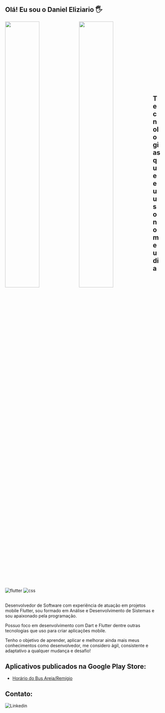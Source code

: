 ## Olá! Eu sou o Daniel Eliziario 🖐️

<img align="left"  width="47%"  src="https://github-readme-stats.vercel.app/api?username=eliziariodm&show_icons=true&theme=dark&count_private=true" />

<img align="left" width="47%" src="https://github-readme-stats.vercel.app/api/top-langs/?username=eliziariodm&layout=compact" />

## <br /><br /><br /><br /><br /><br /><br /><br /><br />Tecnologias que eu uso no meu dia

<div style="display: inline_block">
  <img align="center" alt="flutter" src="https://img.shields.io/badge/Flutter-5BC2F0?style=for-the-badge&logo=flutter&logoColor=white" />
  <img align="center" alt="css" src="https://img.shields.io/badge/Dart-025596?style=for-the-badge&logo=dart&logoColor=white" />
</div><br/>

Desenvolvedor de Software com experiência de atuação em projetos mobile Flutter, sou formado em Análise e Desenvolvimento de Sistemas e sou apaixonado pela programação.

Possuo foco em desenvolvimento com Dart e Flutter dentre outras tecnologias que uso para criar aplicações mobile. 

Tenho o objetivo de aprender, aplicar e melhorar ainda mais meus conhecimentos como desenvolvedor, me considero ágil, consistente e adaptativo a qualquer mudança e desafio!


## Aplicativos publicados na Google Play Store:
- [Horário do Bus Areia/Remígio](https://play.google.com/store/apps/details?id=br.com.eliziario.schedule_bus_pb)<br/>


## Contato:

<a  href="https://www.linkedin.com/in/daniel-eliziario/"><img align="left" alt="Linkedin" title="Youtube" src="https://img.shields.io/badge/linkedin-%230077B5.svg?style=for-the-badge&logo=linkedin&logoColor=white"/></a>
